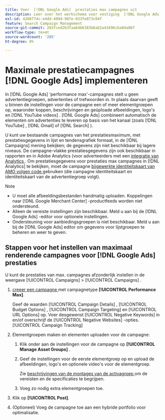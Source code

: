 ```yaml
---
title: Voer  [!DNL Google Ads]  prestaties max campagnes uit
description: Leer over het werkschema voor vestiging  [!DNL Google Ads]  prestaties maximum campagnes.
exl-id: 4208774c-e4dd-499d-987e-933fe073c04f
feature: Search Campaign Management
source-git-commit: 283fced2b3faa64b6383b6ab2a41696cba0da06f
workflow-type: tm+mt
source-wordcount: '285'
ht-degree: 0%

---
```


# Maximale prestatiecampagnes [!DNL Google Ads] implementeren

In [!DNL Google Ads] &#39;performance max&#39;-campagnes stelt u geen advertentiegroepen, advertenties of trefwoorden in. In plaats daarvan geeft u binnen de instellingen voor de campagne een of meer elementgroepen op, waaronder koppen, beschrijvingen en geüploade afbeeldingen, logo&#39;s en [!DNL YouTube videos] . [!DNL Google Ads] combineert automatisch de elementen om advertenties te leveren op basis van het kanaal (zoals [!DNL YouTube] , [!DNL Gmail] of [!DNL Search] ).

U kunt uw bestaande campagnes van het prestatiesmaximum, met prestatiesgegevens in lijst en tendensgrafiek formaat, in de [!DNL Campaigns] mening bekijken; de gegevens zijn niet beschikbaar bij lagere niveaus. De campagne-vlakke prestatiesgegevens zijn ook beschikbaar in rapporten en in Adobe Analytics (voor adverteerders met een [ integratie van Analytics ](/help/integrations/analytics/overview.md). Om prestatiesgegevens voor prestaties max campagnes in [!DNL Analytics] te bekijken, moet de campagne [ bijgewerkte identiteitskaart van AMO volgen code ](/help/integrations/analytics/ids.md#amo-id-formats) gebruiken (die campagne identiteitskaart en identiteitskaart van de advertentiegroep volgt).

>[!NOTE]
>
>* U moet alle afbeeldingsbestanden handmatig uploaden. Koppelingen naar [!DNL Google Merchant Center] -productfeeds worden niet ondersteund.
>* Alleen de vereiste instellingen zijn beschikbaar. Meld u aan bij de [!DNL Google Ads] -editor voor optionele instellingen.
>* Ondersteuning voor aanbiedingsgroepen is niet beschikbaar. Meld u aan bij de [!DNL Google Ads] editor om gegevens voor lijstgroepen te beheren en weer te geven.

## Stappen voor het instellen van maximaal renderende campagnes voor [!DNL Google Ads] prestaties

U kunt de prestaties van max. campagnes afzonderlijk instellen in de weergave [!UICONTROL Campaigns] > [!UICONTROL Campaigns] .

1. [ creeer een campagne ](/help/search-social-commerce/campaign-management/campaigns/campaign-manage.md) met campagnetype **[!UICONTROL Performance Max]**.

   Geef de waarden [!UICONTROL Campaign Details] , [!UICONTROL Budget Options] , [!UICONTROL Campaign Targeting] en [!UICONTROL URL Options] op. Voer desgewenst [!UICONTROL Negative Keywords] in en/of overschrijf de [!UICONTROL Negative Websites] -opties.[!UICONTROL Campaign Tracking]

1. Elementgroepen maken en elementen uploaden voor de campagne:

   1. Klik onder aan de instellingen voor de campagne op **[!UICONTROL Manage Asset Groups]** .

   1. Geef de instellingen voor de eerste elementgroep op en upload de afbeeldingen, logo&#39;s en optionele video&#39;s voor de elementgroep.

      Zie [ beschrijvingen van de montages van de activagroep ](/help/search-social-commerce/campaign-management/campaigns/campaign-settings-google.md) om de vereisten en de specificaties te begrijpen.

   1. Voeg zo nodig extra elementgroepen toe.

1. Klik op **[!UICONTROL Post]**.

1. (Optioneel) Voeg de campagne toe aan een hybride portfolio voor optimalisatie.
